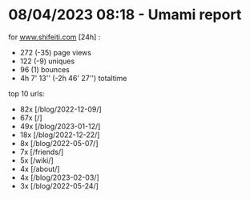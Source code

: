# 08/04/2023 08:18 - Umami report
for www.shifeiti.com [24h] :

 - 272 (-35) page views
 - 122 (-9) uniques
 - 96 (1) bounces
 - 4h 7' 13'' (-2h 46' 27'') totaltime


top 10 urls:
 - 82x [/blog/2022-12-09/]
 - 67x [/]
 - 49x [/blog/2023-01-12/]
 - 18x [/blog/2022-12-22/]
 - 8x [/blog/2022-05-07/]
 - 7x [/friends/]
 - 5x [/wiki/]
 - 4x [/about/]
 - 4x [/blog/2023-02-03/]
 - 3x [/blog/2022-05-24/]


